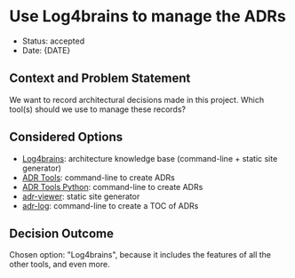 # Use Log4brains to manage the ADRs

- Status: accepted
- Date: {DATE}

## Context and Problem Statement

We want to record architectural decisions made in this project.
Which tool(s) should we use to manage these records?

## Considered Options

- [Log4brains](https://github.com/thomvaill/log4brains): architecture knowledge base (command-line + static site generator)
- [ADR Tools](https://github.com/npryce/adr-tools): command-line to create ADRs
- [ADR Tools Python](https://bitbucket.org/tinkerer_/adr-tools-python/src/master/): command-line to create ADRs
- [adr-viewer](https://github.com/mrwilson/adr-viewer): static site generator
- [adr-log](https://adr.github.io/adr-log/): command-line to create a TOC of ADRs

## Decision Outcome

Chosen option: "Log4brains", because it includes the features of all the other tools, and even more.
